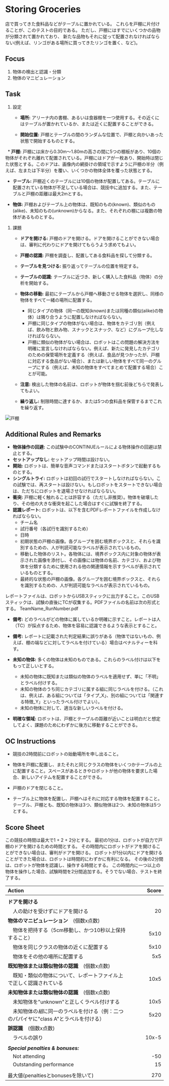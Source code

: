 # Storing Groceries

店で買ってきた食料品などがテーブルに置かれている。
これらを戸棚に片付けることが、このテストの目的である。
ただし、戸棚にはすでにいくつかの品物が分類されて置かれており、
新たな品物もそれに従って配置されなければならない(例えば、リンゴがある場所に買ってきたリンゴを置く、など)。

## Focus

1. 物体の検出と認識・分類
1. 物体のマニピュレーション

## Task
1. 設定
   * **場所:** アリーナ内の書棚、あるいは食器棚を一つ使用する。その近くにはテーブルが置かれているか、または近くに配置することができる。

   * **開始位置:** 戸棚とテーブルの間のランダムな位置で、戸棚と向かいあった状態で開始するものとする。

   * **戸棚:** 戸棚には床から0.30m〜1.80mの高さの間に5つの棚板があり、10個の物体がそれぞれ離れて配置されている。戸棚にはドアが一枚あり、開始時は閉じた状態とする。このドアは、画像内の網掛けの領域で示すように戸棚の半分（例えば、左または下半分）を覆い、いくつかの物体全体を覆った状態とする。

   * **テーブル:** 戸棚近くのテーブルには10個の物体が配置してある。テーブルに配置されている物体が不足している場合は、競技中に追加する。また、テーブルと戸棚の距離は最大2mとする。

   * **物体:** 戸棚およびテーブル上の物体は、既知のもの(known)、類似のもの(alike)、未知のもの(unknown)からなる。また、それぞれの棚には複数の物体があるものとする。

1. 課題
   * **ドアを開ける:** 戸棚のドアを開ける。ドアを開けることができない場合は、審判に代わりにドアを開けてもらうよう求めてもよい。
   * **戸棚の認識:** 戸棚を調査し、配置してある食料品を探して分類する。
   * **テーブルを見つける:** 振り返ってテーブルの位置を特定する。
   * **テーブルの認識:** テーブルに近づき、新しく購入した食料品（物体）の分析を開始する。
   * **物体の移動:** 最初にテーブルから戸棚へ移動させる物体を選択し、同様の物体をすべて一緒の場所に配置する。
     * 同じタイプの物体（同一の既知(known)または同種の類似(alike)の物体）は隣り合うように配置しなければならない。
     * 戸棚に同じタイプの物体がない場合は、物体をカテゴリ別（例えば、飲み物と飲み物、スナックとスナック、など）にグループ化しなければならない。
     * 戸棚に類似の物体がない場合は、ロボットはこの問題の解決方法を明確に宣言しなければならない。例えば、新たに発見したカテゴリのための保管場所を定義する（例えば、食品が見つかったが、戸棚に対応する食品がない場合）、または新しい物体をすべて同一のグループにする（例えば、未知の物体をすべてまとめて配置する場合）ことが可能。

   * **注意:** 検出した物体の名前は、ロボットが物体を掴む前後どちらで発表してもよい。 
   * **繰り返し:** 制限時間に達するか、または5つの食料品を保管するまでこれを繰り返す。

![戸棚](https://github.com/RoboCupAtHomeJP/Rule2018/blob/images/storing_groceries.png "戸棚")

## Additional Rules and Remarks
* **物体操作の回避:** この試験中のCONTINUEルールによる物体操作の回避は禁止とする。
* **セットアップなし:** セットアップ時間は設けない。
* **開始:** ロボットは、簡単な音声コマンドまたはスタートボタンで起動するものとする。
* **シングルトライ:** ロボットは初回の試行でスタートしなければならない。この試験では、再スタートは設けない。もしロボットをスタートできない場合は、ただちにロボットを退場させなければならない。
* **衝突:** 戸棚に軽く触れることは許容する（ただし非推奨）。物体を破壊したり、その他の大きな衝突を起こした場合はすぐに試験を終了する。
* **認識レポート:** ロボットは、以下を含むPDFレポートファイルを作成しなければならない。
  * チーム名
  * 試行番号（各試行を識別するため）
  * 日時
  * 初期状態の戸棚の画像。各グループを囲む境界ボックスと、それらを識別するための、人が判読可能なラベルが表示されているもの。
  * 移動した物体のリスト。各物体には、境界ボックス内に対象の物体が表示された画像を添付し、その画像には物体の名前、カテゴリ、および物体を分類するために使用される他の関連情報を示すラベルが表示されているものとする。
  * 最終的な状態の戸棚の画像。各グループを囲む境界ボックスと、それらを識別するための、人が判読可能なラベルが表示されているもの。

レポートファイルは、ロボットからUSBスティックに出力すること。このUSBスティックは、試験の直後にTCが収集する。PDFファイルの名前は次の形式とする。
TeamName_RunNumber.pdf

* **備考:** どのラベルがどの物体に属しているか明確に示すこと。レポートは人（TC）が採点するため、物体を容易に認識できるような表示とすること。

* **備考:** レポートに記載された判定結果に誤りがある（物体ではないもの、例えば、棚の端などに対してラベルを付けている）場合はペナルティーを科す。

* **未知の物体:** 多くの物体は未知のものである。これらのラベル付けは以下をもって正しいとする。 
  * 未知の物体に既知または類似の物体のラベルを適用せず、単に「不明」とラベル付けする。
  * 未知の物体のうち同じカテゴリに属する組に同じラベルを付ける。（これは、例えば、ある組については「タイプ_X」、別の組については「関連する特徴_Y」といったラベル付けでよい）。
  * 未知の物体に対して、適当な新しいラベルを付ける。

* **明確な領域:** ロボットは、戸棚とテーブルの距離が近いことは明白だと想定してよく、課題のためにわずかに後方に移動することができる。

## OC Instructions

* 競技の2時間前にロボットの始動場所を申し出ること。

* 物体を戸棚に配置し、またそれと同じクラスの物体をいくつかテーブルの上に配置すること。スペースがあるときやロボットが他の物体を要求した場合、新しいアイテムを配置することができる。
* 戸棚のドアを閉じること。 
* テーブル上に物体を配置し、戸棚へはそれに対応する物体を配置すること。テーブル、戸棚とも、既知の物体は3つ、類似物体は2つ、未知の物体は5つとする。

## Score Sheet

この競技の時間は最大で1 + 2 + 2分とする。
最初の1分は、ロボットが自力で戸棚のドアを開けるための時間とする。
その時間内にロボットがドアを開けることができない場合は、審判がドアを開ける。
ロボットが1分以内にドアを開けることができた場合は、ロボットは時間的にわずかに有利になる。
その後の2分間は、ロボットが物体を認識し、操作する時間とする。
この時間内に一つ以上の物体を操作した場合、試験時間を2分間追加する。そうでない場合、テストを終了する。

|Action　　　　　　　　　　　　　　　|Score　　　|
|:-|-:|
|||
|**ドアを開ける**			||
|　人の助けを受けずにドアを開ける |20|
|**物体のマニピュレーション**　(個数x点数)			||
|　物体を把持する（5cm移動し、かつ10秒以上保持すること）|5x10|
|　物体を同じクラスの物体の近くに配置する		|5x10|
|　物体をその他の場所に配置する		|5x5|
|**既知物体または類似物体の認識**　(個数x点数)			||
|　既知・類似の物体について、レポートファイル上で正しく認識されている		|10x5|
|**未知物体または類似物体の認識**　(個数x点数)			||
|　未知物体を"unknown"と正しくラベル付けする		|10x5|
|　未知物体の*組*に同一のラベルを付ける（例：二つのパパイヤに"class A"とラベルを付ける）		|5x20|
|**誤認識**　(個数x点数)			||
|　ラベルの誤り|10x-5|
|||
|***Special penalties & bonuses:***	||
|　Not attending					|-50|
|　Outstanding performance		|15|
|||
|最大値(penaltiesとbonusesを除いて)   |270|
